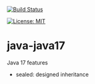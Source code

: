 [![Build Status](https://travis-ci.com/claudioaltamura/java-java17.svg?branch=main)](https://travis-ci.com/github/claudioaltamura/java-java17)

[![License: MIT](https://img.shields.io/badge/License-MIT-yellow.svg)](https://opensource.org/licenses/MIT)

# java-java17
Java 17 features

* sealed: designed inheritance